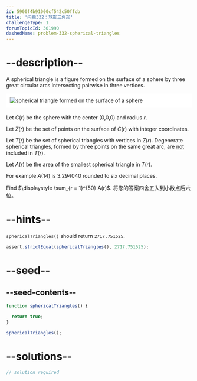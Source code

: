 ```yaml
---
id: 5900f4b91000cf542c50ffcb
title: '问题332：球形三角形'
challengeType: 1
forumTopicId: 301990
dashedName: problem-332-spherical-triangles
---
```


# --description--

A spherical triangle is a figure formed on the surface of a sphere by three great circular arcs intersecting pairwise in three vertices.

<img alt="spherical triangle formed on the surface of a sphere" src="https://cdn.freecodecamp.org/curriculum/project-euler/spherical-triangles.jpg" style="background-color: white; padding: 10px; display: block; margin-right: auto; margin-left: auto; margin-bottom: 1.2rem;" />

Let $C(r)$ be the sphere with the center (0,0,0) and radius $r$.

Let $Z(r)$ be the set of points on the surface of $C(r)$ with integer coordinates.

Let $T(r)$ be the set of spherical triangles with vertices in $Z(r)$. Degenerate spherical triangles, formed by three points on the same great arc, are <u>not</u> included in $T(r)$.

Let $A(r)$ be the area of the smallest spherical triangle in $T(r)$.

For example $A(14)$ is 3.294040 rounded to six decimal places.

Find $\displaystyle \sum_{r = 1}^{50} A(r)$. 将您的答案四舍五入到小数点后六位。

# --hints--

`sphericalTriangles()` should return `2717.751525`.

```js
assert.strictEqual(sphericalTriangles(), 2717.751525);
```

# --seed--

## --seed-contents--

```js
function sphericalTriangles() {

  return true;
}

sphericalTriangles();
```

# --solutions--

```js
// solution required
```
